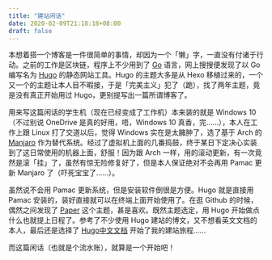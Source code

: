 ```yaml
---
title: "建站闲话"
date: 2020-02-09T21:18:18+08:00
draft: false
---
```


本想着搭一个博客是一件很简单的事情，却因为一个「懒」字，一直没有付诸于行动。之前的工作是区块链，程序上不少用到了 [Go](https://golang.org/) 语言，网上搜搜便发现了以 Go 编写名为  [Hugo](https://gohugo.io/) 的静态网站工具。Hugo 的主题大多是从 Hexo 移植过来的，一个又一个的主题让本人目不暇接，于是「完美主义」犯了（跪），找了两年主题，竟是没有真正开始用过 Hugo，更别提写出一篇所谓博客了。

用来写这篇闲话的学生机（现在已经变成了工作机）本来装的就是 Windows 10（不过别说 OneDrive 是真的好用，唔，Windows 10 真香，完……），本人在工作上跟 Linux 打了交道以后，觉得 Windows 实在是太臃肿了，选了基于 Arch 的 [Manjaro](https://manjaro.org) 作为替代系统。经过了虚拟机上面的几番捣鼓，终于某日下定决心实装到了这日常使用的机器上面，舒服！因为跟 Arch 一样，用的滚动更新，有一次竟然是滚「挂」了，虽然有惊无险修复好了，但是本人保证绝对不会再用 Pamac 更新 Manjaro 了（吓死宝宝了……）。

虽然说不会用 Pamac 更新系统，但是安装软件倒很是方便。Hugo 就是直接用 Pamac 安装的，装好直接就可以在终端上面开始使用了。在逛 Github 的时候，偶然之间发现了 [Paper](https://github.com/nanxiaobei/hugo-paper) 这个主题，甚是喜欢。既然主题选定，用 Hugo 开始做点什么也就提上日程了。参考了不少使用 Hugo 建站的博文，又不想看英文文档的本人，最后还是选择了 [Hugo中文文档](https://www.gohugo.org/) 开始了我的建站旅程……

而这篇闲话（也就是个流水账），就算是一个开始吧！